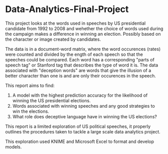 # Data-Analytics-Final-Project

This project looks at the words used in speeches by US presidential candidate from 1992 to 2008 and wehether the choice of words used during the campaign makes a difference in winning an election. Possibly based on the character or image created by candidates. 

The data is in a document-word matrix, where the word occurences (rates) were counted and divided by the ength of each speech so that the speeches could be compared. 
Each word has a corresponding "parts of speech tag" or Stanford tag that describes the type of word it is. The data associated with "deception words" are words that give the illusion of a better character than one is and are only their occurences in the speech. 

This report aims to find:
1. A model with the highest prediction accuracy for the likelihood of winning the US presidential elections.
2. Words associated with winning speeches and any good strategies to win the elections.
3. What role does deceptive language have in winning the US elections?


This report is a limited exploration of US political speeches, it properly outlines the procedures taken to tackle a large scale data analytics project. 



This exploration used KNIME and Microsoft Excel to format and develop models. 
